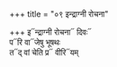 +++
title = "०९ इन्द्राग्नी रोचना"

+++
इ᳓न्द्राग्नी रोचना᳓ दिवः᳓  
प᳓रि वा᳓जेषु भूषथः  
त᳓द् वां चेति प्र᳓ वीरि᳓यम्